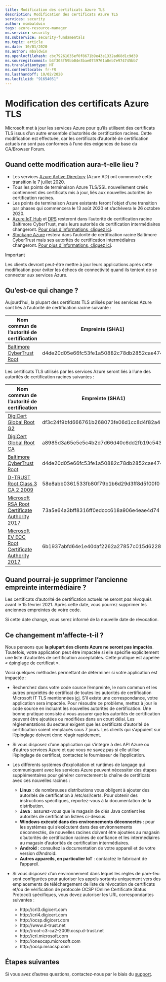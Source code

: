 ```yaml
---
title: Modification des certificats Azure TLS
description: Modification des certificats Azure TLS
services: security
author: msmbaldwin
tags: azure-resource-manager
ms.service: security
ms.subservice: security-fundamentals
ms.topic: article
ms.date: 10/01/2020
ms.author: mbaldwin
ms.openlocfilehash: cbc79261035ef0f8671b9e43e1332ad68d1c9d39
ms.sourcegitcommit: b4f303f59bb04e3bae0739761a0eb7e974745bb7
ms.translationtype: HT
ms.contentlocale: fr-FR
ms.lasthandoff: 10/02/2020
ms.locfileid: "91654051"
---
```

# <a name="azure-tls-certificate-changes"></a>Modification des certificats Azure TLS  

Microsoft met à jour les services Azure pour qu’ils utilisent des certificats TLS issus d’un autre ensemble d’autorités de certification racines. Cette modification est effectuée, car les certificats d’autorité de certification actuels ne sont pas conformes à l’une des exigences de base du CA/Browser Forum.

## <a name="when-will-this-change-happen"></a>Quand cette modification aura-t-elle lieu ?

- Les services [Azure Active Directory](/azure/active-directory) (Azure AD) ont commencé cette transition le 7 juillet 2020.
- Tous les points de terminaison Azure TLS/SSL nouvellement créés contiennent des certificats mis à jour, liés aux nouvelles autorités de certification racines.
- Les points de terminaison Azure existants feront l’objet d’une transition par phases qui commencera le 13 août 2020 et s’achèvera le 26 octobre 2020.
- [Azure IoT Hub](https://azure.microsoft.com/services/iot-hub) et [DPS](/azure/iot-dps/) resteront dans l’autorité de certification racine Baltimore CyberTrust, mais leurs autorités de certification intermédiaires changeront. [Pour plus d’informations, cliquez ici](https://techcommunity.microsoft.com/t5/internet-of-things/azure-iot-tls-changes-are-coming-and-why-you-should-care/ba-p/1658456).
- [Stockage Azure](/azure/storage) restera dans l’autorité de certification racine Baltimore CyberTrust mais ses autorités de certification intermédiaires changeront. [Pour plus d’informations, cliquez ici](https://techcommunity.microsoft.com/t5/azure-storage/azure-storage-tls-changes-are-coming-and-why-you-care/ba-p/1705518).

> [!IMPORTANT]
> Les clients devront peut-être mettre à jour leurs applications après cette modification pour éviter les échecs de connectivité quand ils tentent de se connecter aux services Azure.

## <a name="what-is-changing"></a>Qu’est-ce qui change ?

Aujourd’hui, la plupart des certificats TLS utilisés par les services Azure sont liés à l’autorité de certification racine suivante :

| Nom commun de l’autorité de certification | Empreinte (SHA1) |
|--|--|
| [Baltimore CyberTrust Root](https://cacerts.digicert.com/BaltimoreCyberTrustRoot.crt) | d4de20d05e66fc53fe1a50882c78db2852cae474 |

Les certificats TLS utilisés par les services Azure seront liés à l’une des autorités de certification racines suivantes :

| Nom commun de l’autorité de certification | Empreinte (SHA1) |
|--|--|
| [DigiCert Global Root G2](https://cacerts.digicert.com/DigiCertGlobalRootG2.crt) | df3c24f9bfd666761b268073fe06d1cc8d4f82a4 |
| [DigiCert Global Root CA](https://cacerts.digicert.com/DigiCertGlobalRootCA.crt) | a8985d3a65e5e5c4b2d7d66d40c6dd2fb19c5436 |
| [Baltimore CyberTrust Root](https://cacerts.digicert.com/BaltimoreCyberTrustRoot.crt) | d4de20d05e66fc53fe1a50882c78db2852cae474 |
| [D-TRUST Root Class 3 CA 2 2009](https://www.d-trust.net/cgi-bin/D-TRUST_Root_Class_3_CA_2_2009.crt) | 58e8abb0361533fb80f79b1b6d29d3ff8d5f00f0 |
| [Microsoft RSA Root Certificate Authority 2017](https://www.microsoft.com/pkiops/certs/Microsoft%20RSA%20Root%20Certificate%20Authority%202017.crt) | 73a5e64a3bff8316ff0edccc618a906e4eae4d74 | 
| [Microsoft EV ECC Root Certificate Authority 2017](https://www.microsoft.com/pkiops/certs/Microsoft%20EV%20ECC%20Root%20Certificate%20Authority%202017.crt) | 6b1937abfd64e1e40daf2262a27857c015d6228d |

## <a name="when-can-i-retire-the-old-intermediate-thumbprint"></a>Quand pourrai-je supprimer l’ancienne empreinte intermédiaire ?

Les certificats d’autorité de certification actuels ne seront *pas* révoqués avant le 15 février 2021. Après cette date, vous pourrez supprimer les anciennes empreintes de votre code.

Si cette date change, vous serez informé de la nouvelle date de révocation.

## <a name="will-this-change-affect-me"></a>Ce changement m’affecte-t-il ? 

Nous pensons que **la plupart des clients Azure ne seront pas impactés**.  Toutefois, votre application peut être impactée si elle spécifie explicitement une liste d’autorités de certification acceptables. Cette pratique est appelée « épinglage de certificat ».

Voici quelques méthodes permettant de déterminer si votre application est impactée :

- Recherchez dans votre code source l’empreinte, le nom commun et les autres propriétés de certificat de toutes les autorités de certification Microsoft IT TLS mentionnées [ici](https://www.microsoft.com/pki/mscorp/cps/default.htm). S’il existe une correspondance, votre application sera impactée. Pour résoudre ce problème, mettez à jour le code source en incluant les nouvelles autorités de certification. Une bonne pratique consiste à vous assurer que les autorités de certification peuvent être ajoutées ou modifiées dans un court délai. Les réglementations du secteur exigent que les certificats d’autorité de certification soient remplacés sous 7 jours. Les clients qui s’appuient sur l’épinglage doivent donc réagir rapidement.

- Si vous disposez d’une application qui s’intègre à des API Azure ou d’autres services Azure et que vous ne savez pas si elle utilise l’épinglage de certificat, contactez le fournisseur de l’application.

- Les différents systèmes d’exploitation et runtimes de langage qui communiquent avec les services Azure peuvent nécessiter des étapes supplémentaires pour générer correctement la chaîne de certificats avec ces nouvelles racines :
    - **Linux** : de nombreuses distributions vous obligent à ajouter des autorités de certification à /etc/ssl/certs. Pour obtenir des instructions spécifiques, reportez-vous à la documentation de la distribution.
    - **Java** : assurez-vous que le magasin de clés Java contient les autorités de certification listées ci-dessus.
    - **Windows exécuté dans des environnements déconnectés** : pour les systèmes qui s’exécutent dans des environnements déconnectés, de nouvelles racines doivent être ajoutées au magasin d’autorités de certification racines de confiance et les intermédiaires au magasin d’autorités de certification intermédiaires.
    - **Android** : consultez la documentation de votre appareil et de votre version d’Android.
    - **Autres appareils, en particulier IoT** : contactez le fabricant de l’appareil.

- Si vous disposez d’un environnement dans lequel les règles de pare-feu sont configurées pour autoriser les appels sortants uniquement vers des emplacements de téléchargement de liste de révocation de certificats et/ou de vérification de protocole OCSP (Online Certificate Status Protocol) spécifiques, vous devez autoriser les URL correspondantes suivantes :

    - http://crl3&#46;digicert&#46;com
    - http://crl4&#46;digicert&#46;com
    - http://ocsp&#46;digicert&#46;com
    - http://www&#46;d-trust&#46;net
    - http://root-c3-ca2-2009&#46;ocsp&#46;d-trust&#46;net
    - http://crl&#46;microsoft&#46;com
    - http://oneocsp&#46;microsoft&#46;com
    - http://ocsp&#46;msocsp&#46;com

## <a name="next-steps"></a>Étapes suivantes

Si vous avez d’autres questions, contactez-nous par le biais du [support](https://azure.microsoft.com/support/options/).
